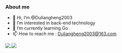 ### About me
- 👋 Hi, I’m @Duliangheng2003
- 👀 I’m interested in back-end technology
- 🌱 I’m currently learning Go
- 📫 How to reach me : Duliangheng2003@163.com

<a href="">
  <img align="center" src="https://github-readme-stats.vercel.app/api/top-langs/?username=Duliangheng2003" />
</a>
<a href="">
  <img align="center" src="https://github-readme-stats.vercel.app/api?username=Duliangheng2003&show_icons=true&theme=ambient_gradient&layout=compact" />
</a>


